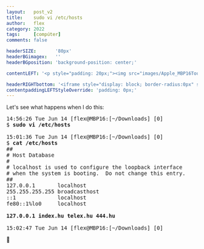 ```yaml
---
layout:   post_v2
title:    sudo vi /etc/hosts
author:   flex
category: 2022
tags:     [compúter]
comments: false

headerSIZE:       '80px'
headerBGimagex:   ''
headerBGposition: 'background-position: center;'

contentLEFT: '<p style="padding: 20px;"><img src="images/Apple_MBP16Touch-Silver-2019_nobg.png"></p>'

headerRIGHTbottom: '<iframe style="display: block; border-radius:0px" src="https://open.spotify.com/embed/track/6l7PbHcApOcdXYbZlex1z4?utm_source=generator" width="100%" height="80" frameBorder="0" allowfullscreen="" allow="autoplay; clipboard-write; encrypted-media; fullscreen; picture-in-picture"></iframe>'
contentpaddingLEFTStyleOverride: 'padding: 0px;'
---
```


Let's see what happens when I do this:

<pre class="terminal">
14:56:26 Tue Jun 14 [flex@MBP16:[~/Downloads] [0]
$ <strong>sudo vi /etc/hosts</strong>

15:01:36 Tue Jun 14 [flex@MBP16:[~/Downloads] [0]
$ <strong>cat /etc/hosts</strong>
##
# Host Database
#
# localhost is used to configure the loopback interface
# when the system is booting.  Do not change this entry.
##
127.0.0.1	    localhost
255.255.255.255	broadcasthost
::1             localhost
fe80::1%lo0	    localhost

<strong>127.0.0.1 index.hu telex.hu 444.hu</strong>

15:02:47 Tue Jun 14 [flex@MBP16:[~/Downloads] [0]
</pre>

🤞